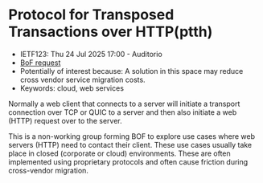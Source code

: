 # Protocol for Transposed Transactions over HTTP(ptth)
* <IETFschedule>IETF123: Thu 24 Jul 2025 17:00 - Auditorio</IETFschedule>
* [BoF request](https://datatracker.ietf.org/doc/bofreq-rosomakho-protocol-for-transposed-transactions-over-http/)
* Potentially of interest because: A solution in this space may reduce cross vendor service migration costs.
* Keywords: cloud, web services

Normally a web client that connects to a server will initiate a transport connection over TCP or QUIC to a server and then also initiate a web (HTTP) request over to the server. 

This is a non-working group forming BOF to explore use cases where web servers (HTTP) need to contact their client. These use cases usually take place in closed (corporate or cloud) environments. These are often implemented using proprietary protocols and often cause friction during cross-vendor migration. 